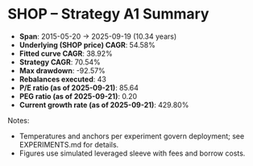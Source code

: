 # SHOP – Strategy A1 Summary

- **Span**: 2015-05-20 → 2025-09-19 (10.34 years)
- **Underlying (SHOP price) CAGR**: 54.58%
- **Fitted curve CAGR**: 38.92%
- **Strategy CAGR**: 70.54%
- **Max drawdown**: -92.57%
- **Rebalances executed**: 43
- **P/E ratio (as of 2025-09-21)**: 85.64
- **PEG ratio (as of 2025-09-21)**: 0.20
- **Current growth rate (as of 2025-09-21)**: 429.80%

Notes:

- Temperatures and anchors per experiment govern deployment; see EXPERIMENTS.md for details.
- Figures use simulated leveraged sleeve with fees and borrow costs.

